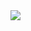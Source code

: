 <img align="center" src="https://github-production-user-asset-6210df.s3.amazonaws.com/127525288/309109093-0857b648-d1a2-4014-810f-47d011dd6ce0.jpg?X-Amz-Algorithm=AWS4-HMAC-SHA256&X-Amz-Credential=AKIAVCODYLSA53PQK4ZA%2F20240301%2Fus-east-1%2Fs3%2Faws4_request&X-Amz-Date=20240301T001959Z&X-Amz-Expires=300&X-Amz-Signature=2c897fb4d4a68c21f3e9769acc5b506f6fdeec53691120474a3ed8363ab59232&X-Amz-SignedHeaders=host&actor_id=127525288&key_id=0&repo_id=765441360"/>
